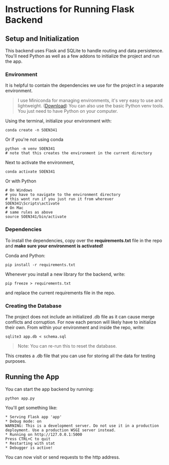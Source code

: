 # Instructions for Running Flask Backend
## Setup and Initialization
This backend uses Flask and SQLite to handle routing and data persistence. 
You'll need Python as well as a few addons to initialize the project and run the app. 
### Environment
It is helpful to contain the dependencies we use for the project in a separate environment. 
>I use Miniconda for managing environments, it's very easy to use and lightweight. ([Download](https://www.anaconda.com/docs/getting-started/miniconda/main))
>You can also use the basic Python venv tools. You just need to have Python on your computer.

Using the terminal, initialize your environment with:

    conda create -n SOEN341
Or if you're not using conda

    python -m venv SOEN341
    # note that this creates the environment in the current directory
Next to activate the environment,

    conda activate SOEN341
Or with Python

    # On Windows
    # you have to navigate to the environment directory
    # this wont run if you just run it from wherever
    SOEN341\Scripts\activate 
    # On Mac
    # same rules as above
    source SOEN341/bin/activate
### Dependencies
To install the dependencies, copy over the **requirements.txt** file in the repo and **make sure your environment is activated!**

Conda and Python:

    pip install -r requirements.txt
Whenever you install a new library for the backend, write:

    pip freeze > requirements.txt
and replace the current requirements file in the repo.
### Creating the Database
The project does not include an initialized .db file as it can cause merge conflicts and corruption. For now each person will likely have to initialize their own.
From within your environment and inside the repo, write:

    sqlite3 app.db < schema.sql
>Note: You can re-run this to reset the database.

This creates a .db file that you can use for storing all the data for testing purposes.
## Running the App
You can start the app backend by running:

    python app.py
You'll get something like:

    * Serving Flask app 'app'
    * Debug mode: on
    WARNING: This is a development server. Do not use it in a production deployment. Use a production WSGI server instead.
    * Running on http://127.0.0.1:5000
    Press CTRL+C to quit
    * Restarting with stat
    * Debugger is active!
You can now visit or send requests to the http address.